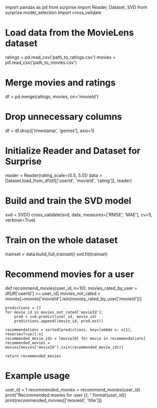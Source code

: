 import pandas as pd
from surprise import Reader, Dataset, SVD
from surprise.model_selection import cross_validate

# Load data from the MovieLens dataset
ratings = pd.read_csv('path_to_ratings.csv')
movies = pd.read_csv('path_to_movies.csv')

# Merge movies and ratings
df = pd.merge(ratings, movies, on='movieId')

# Drop unnecessary columns
df = df.drop(['timestamp', 'genres'], axis=1)

# Initialize Reader and Dataset for Surprise
reader = Reader(rating_scale=(0.5, 5.0))
data = Dataset.load_from_df(df[['userId', 'movieId', 'rating']], reader)

# Build and train the SVD model
svd = SVD()
cross_validate(svd, data, measures=['RMSE', 'MAE'], cv=5, verbose=True)

# Train on the whole dataset
trainset = data.build_full_trainset()
svd.fit(trainset)

# Recommend movies for a user
def recommend_movies(user_id, n=10):
    movies_rated_by_user = df[df['userId'] == user_id]
    movies_not_rated = movies[~movies['movieId'].isin(movies_rated_by_user['movieId'])]
    
    predictions = []
    for movie_id in movies_not_rated['movieId']:
        pred = svd.predict(user_id, movie_id)
        predictions.append((movie_id, pred.est))
    
    recommendations = sorted(predictions, key=lambda x: x[1], reverse=True)[:n]
    recommended_movie_ids = [movie[0] for movie in recommendations]
    recommended_movies = movies[movies['movieId'].isin(recommended_movie_ids)]
    
    return recommended_movies

# Example usage
user_id = 1
recommended_movies = recommend_movies(user_id)
print("Recommended movies for user {}: ".format(user_id))
print(recommended_movies[['movieId', 'title']])
